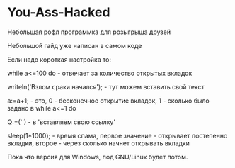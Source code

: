 # You-Ass-Hacked
Небольшая рофл программка для розыгрыша друзей

  Небольшой гайд уже написан в самом коде
	
  Если надо короткая настройка то:
	
  while a<=100 do - отвечает за количество открытых вкладок
	
  writeln('Взлом сраки начался'); - тут можем вставить свой текст
	
  a:=a+1; - это, 0 - бесконечное открытие вкладок, 1 - сколько было задано в while a<=1 do
	
  Q:=('') - в 'вставляем свою ссылку'
	
  sleep(1*1000); - время спама, первое значение - открывает постепенно вкладки, второе - через сколько начнет открывать вкладки
	
Пока что версия для Windows, под GNU/Linux будет потом.
